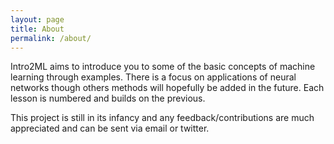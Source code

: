 ```yaml
---
layout: page
title: About
permalink: /about/
---
```


Intro2ML aims to introduce you to some of the basic concepts of machine learning through examples. There is a focus on applications of neural networks though others methods will hopefully be added in the future. Each lesson is numbered and builds on the previous.

This project is still in its infancy and any feedback/contributions are much appreciated and can be sent via email or twitter.
